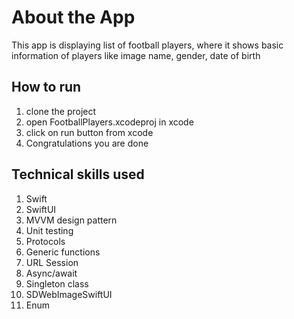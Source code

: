 # About the App
This app is displaying list of football players, where it shows basic information of players like image name, gender, date of birth

## How to run
1. clone the project
2. open FootballPlayers.xcodeproj in xcode
3. click on run button from xcode
4. Congratulations you are done

## Technical skills used 
1. Swift
2. SwiftUI
3. MVVM design pattern
4. Unit testing
5. Protocols
6. Generic functions
7. URL Session
8. Async/await
9. Singleton class
10. SDWebImageSwiftUI
11. Enum





